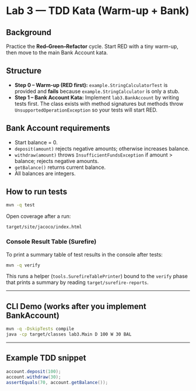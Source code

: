 # Lab 3 — TDD Kata (Warm-up + Bank)

## Background
Practice the **Red–Green–Refactor** cycle. Start RED with a tiny warm-up, then move to the main Bank Account kata.

## Structure
- **Step 0 – Warm-up (RED first):** `example.StringCalculatorTest` is provided and **fails** because `example.StringCalculator` is only a stub.
- **Step 1 – Bank Account Kata:** Implement `lab3.BankAccount` by writing tests first. The class exists with method signatures but methods throw `UnsupportedOperationException` so your tests will start RED.

## Bank Account requirements
- Start balance = 0.
- `deposit(amount)` rejects negative amounts; otherwise increases balance.
- `withdraw(amount)` throws `InsufficientFundsException` if amount > balance; rejects negative amounts.
- `getBalance()` returns current balance.
- All balances are integers.

## How to run tests
```bash
mvn -q test
```

Open coverage after a run:
```
target/site/jacoco/index.html
```

### Console Result Table (Surefire)
To print a summary table of test results in the console after tests:
```bash
mvn -q verify
```
This runs a helper (`tools.SurefireTablePrinter`) bound to the `verify` phase that prints a summary by reading `target/surefire-reports`.

---

## CLI Demo (works after you implement BankAccount)
```bash
mvn -q -DskipTests compile
java -cp target/classes lab3.Main D 100 W 30 BAL
```

---

## Example TDD snippet
```java
account.deposit(100);
account.withdraw(30);
assertEquals(70, account.getBalance());
```
